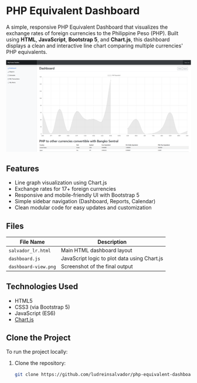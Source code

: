 # PHP Equivalent Dashboard

A simple, responsive PHP Equivalent Dashboard that visualizes the exchange rates of foreign currencies to the Philippine Peso (PHP). Built using **HTML**, **JavaScript**, **Bootstrap 5**, and **Chart.js**, this dashboard displays a clean and interactive line chart comparing multiple currencies' PHP equivalents.

![Dashboard Screenshot](dashboard-view.png)

## Features

- Line graph visualization using Chart.js
- Exchange rates for 17+ foreign currencies
- Responsive and mobile-friendly UI with Bootstrap 5
- Simple sidebar navigation (Dashboard, Reports, Calendar)
- Clean modular code for easy updates and customization

## Files

| File Name        | Description                                     |
|------------------|-------------------------------------------------|
| `salvador_lr.html` | Main HTML dashboard layout                     |
| `dashboard.js`     | JavaScript logic to plot data using Chart.js   |
| `dashboard-view.png` | Screenshot of the final output               |

## Technologies Used

- HTML5
- CSS3 (via Bootstrap 5)
- JavaScript (ES6)
- [Chart.js](https://www.chartjs.org/)

## Clone the Project

To run the project locally:

1. Clone the repository:
   ```bash
   git clone https://github.com/ludreinsalvador/php-equivalent-dashboard.git
